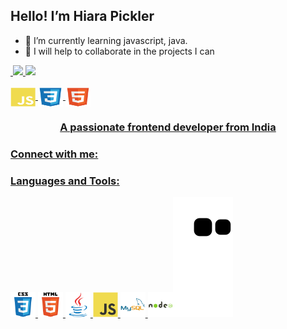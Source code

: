 ## Hello! I’m Hiara Pickler
- 🌱 I’m currently learning javascript, java.
- 💞️ I will help to collaborate in the projects I can
<div>
  <a href="https://github.com/hiara11">
      <img class"_25ZJA" scr="https://stories-cdn.duolingo.com/image/34844185612dd13973e589cd50d5ae3481d965bb.svg"/>
  <img height="180em" src="https://github-readme-stats.vercel.app/api?username=hiara11&count_private=true&include_all_commits=true&show_icons=true&theme=midnight-purple"/>
  <img height="180em" src="https://github-readme-stats.vercel.app/api/top-langs/?username=hiara11&theme=midnight-purple&layout=compact)"/>
</div>
<div style="display: inline_block"><br>
  <img align="center" alt="Hiara-Js" height="30" width="40" src="https://raw.githubusercontent.com/devicons/devicon/master/icons/javascript/javascript-plain.svg">
  <img align="center" alt="Hiara-CSS" height="30" width="40" src="https://raw.githubusercontent.com/devicons/devicon/master/icons/css3/css3-original.svg">
  <img align="center" alt="Hiara-HTML" height="30" width="40" src="https://raw.githubusercontent.com/devicons/devicon/master/icons/html5/html5-original.svg">
  
  <h3 align="center">A passionate frontend developer from India</h3>

<h3 align="left">Connect with me:</h3>
<p align="left">
</p>

<h3 align="left">Languages and Tools:</h3>
<p align="left"> <a href="https://www.w3schools.com/css/" target="_blank" rel="noreferrer"> <img src="https://raw.githubusercontent.com/devicons/devicon/master/icons/css3/css3-original-wordmark.svg" alt="css3" width="40" height="40"/> </a> <a href="https://www.w3.org/html/" target="_blank" rel="noreferrer"> <img src="https://raw.githubusercontent.com/devicons/devicon/master/icons/html5/html5-original-wordmark.svg" alt="html5" width="40" height="40"/> </a> <a href="https://www.java.com" target="_blank" rel="noreferrer"> <img src="https://raw.githubusercontent.com/devicons/devicon/master/icons/java/java-original.svg" alt="java" width="40" height="40"/> </a> <a href="https://developer.mozilla.org/en-US/docs/Web/JavaScript" target="_blank" rel="noreferrer"> <img src="https://raw.githubusercontent.com/devicons/devicon/master/icons/javascript/javascript-original.svg" alt="javascript" width="40" height="40"/> </a> <a href="https://www.mysql.com/" target="_blank" rel="noreferrer"> <img src="https://raw.githubusercontent.com/devicons/devicon/master/icons/mysql/mysql-original-wordmark.svg" alt="mysql" width="40" height="40"/> </a> <a href="https://nodejs.org" target="_blank" rel="noreferrer"> <img src="https://raw.githubusercontent.com/devicons/devicon/master/icons/nodejs/nodejs-original-wordmark.svg" alt="nodejs" width="40"
  
  
  ![Snake animation](https://github.com/guifreiberger/guifreiberger/blob/output/github-contribution-grid-snake.svg)
</div>
